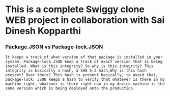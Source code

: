 # This is a complete Swiggy clone WEB project in collaboration with Sai Dinesh Kopparthi

### Package.JSON vs Package-lock.JSON

``` 
It keeps a track of what version of that package is installed in your system. Package-lock.JSON keep a track of exact version that is being installed. What is this integrity? So why is this integrity? This integrity is basically a hash, a SHA 5.2 hash,Why is this hash present? Over there? This hash is present basically, to avoid that, package-lock. JSON keeps a hash to verify that whatever is there in my machine right, whatever is there right now in my device machine is the same version which is being deployed onto the production.
```
